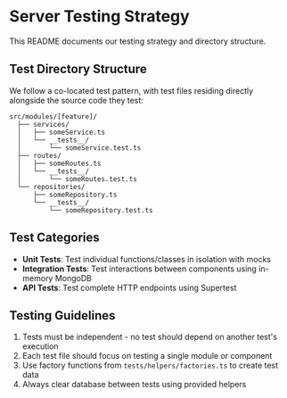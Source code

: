 # Server Testing Strategy

This README documents our testing strategy and directory structure.

## Test Directory Structure

We follow a co-located test pattern, with test files residing directly alongside the source code they test:

```
src/modules/[feature]/
  ├── services/
  │   ├── someService.ts
  │   └── __tests__/
  │       └── someService.test.ts
  ├── routes/
  │   ├── someRoutes.ts
  │   └── __tests__/
  │       └── someRoutes.test.ts
  └── repositories/
      ├── someRepository.ts
      └── __tests__/
          └── someRepository.test.ts
```

## Test Categories

- **Unit Tests**: Test individual functions/classes in isolation with mocks
- **Integration Tests**: Test interactions between components using in-memory MongoDB
- **API Tests**: Test complete HTTP endpoints using Supertest

## Testing Guidelines

1. Tests must be independent - no test should depend on another test's execution
2. Each test file should focus on testing a single module or component
3. Use factory functions from `tests/helpers/factories.ts` to create test data
4. Always clear database between tests using provided helpers
```
